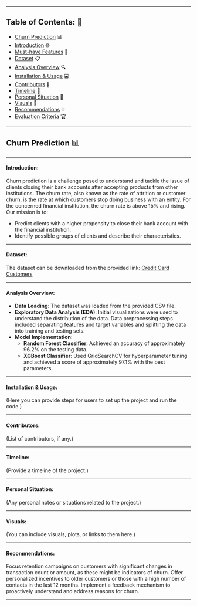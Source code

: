 

---

## Table of Contents: 📝
- [Churn Prediction](#churn-prediction) 📊
- [Introduction](#introduction) 🌐
- [Must-have Features](#must-have-features) 🌟
- [Dataset](#dataset) 📋
- [Analysis Overview](#analysis-overview) 🔍
- [Installation & Usage](#installation--usage) 💻
- [Contributors](#contributors) 👥
- [Timeline](#timeline) 📅
- [Personal Situation](#personal-situation) 📌
- [Visuals](#visuals) 🎨
- [Recommendations](#recommendations) 💡
- [Evaluation Criteria](#evaluation-criteria) 🏆

---

## Churn Prediction 📊

---

#### Introduction:
Churn prediction is a challenge posed to understand and tackle the issue of clients closing their bank accounts after accepting products from other institutions. The churn rate, also known as the rate of attrition or customer churn, is the rate at which customers stop doing business with an entity. For the concerned financial institution, the churn rate is above 15% and rising. Our mission is to:
- Predict clients with a higher propensity to close their bank account with the financial institution.
- Identify possible groups of clients and describe their characteristics.

---

#### Dataset:
The dataset can be downloaded from the provided link: [Credit Card Customers](https://www.kaggle.com/datasets/sakshigoyal7/credit-card-customers)

---

#### Analysis Overview:
- **Data Loading**: The dataset was loaded from the provided CSV file.
- **Exploratory Data Analysis (EDA)**: Initial visualizations were used to understand the distribution of the data. Data preprocessing steps included separating features and target variables and splitting the data into training and testing sets.
- **Model Implementation**:
  - **Random Forest Classifier**: Achieved an accuracy of approximately 96.2% on the testing data.
  - **XGBoost Classifier**: Used GridSearchCV for hyperparameter tuning and achieved a score of approximately 97.1% with the best parameters.

---

#### Installation & Usage:
(Here you can provide steps for users to set up the project and run the code.)

---

#### Contributors:
(List of contributors, if any.)

---

#### Timeline:
(Provide a timeline of the project.)

---

#### Personal Situation:
(Any personal notes or situations related to the project.)

---

#### Visuals:
(You can include visuals, plots, or links to them here.)

---

#### Recommendations:
Focus retention campaigns on customers with significant changes in transaction count or amount, as these might be indicators of churn.
Offer personalized incentives to older customers or those with a high number of contacts in the last 12 months.
Implement a feedback mechanism to proactively understand and address reasons for churn.

---